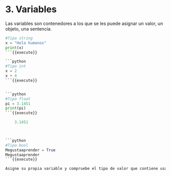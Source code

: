 # 3. Variables 

Las variables son contenedores a los que se les puede asignar un valor, un objeto, una sentencia.


```python
#Tipo string
x = "Hola humanos"
print(x)
```{{execute}}

```python
#Tipo int
x = 2
x + 4
```{{execute}}


```python
#Tipo float
pi = 3.1451
print(pi)
```{{execute}}

    3.1451
    


```python
#Tipo bool
Megustaaprender = True
Megustaaprender
```{{execute}}

Asigne su propia variable y compruebe el tipo de valor que contiene usando type()

